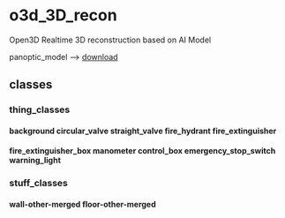 # o3d_3D_recon
Open3D Realtime 3D reconstruction based on AI Model

panoptic_model --> [download](https://drive.google.com/file/d/1X9vFCsLzAAvEHxAQA2yaZBHKyjpYz84p/view?usp=drive_link)

## classes
### thing_classes
#### background circular_valve straight_valve fire_hydrant fire_extinguisher 
#### fire_extinguisher_box manometer control_box emergency_stop_switch warning_light
### stuff_classes
#### wall-other-merged floor-other-merged
